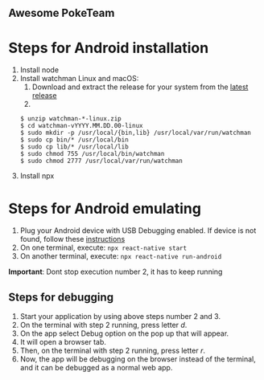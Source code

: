 ## Awesome PokeTeam

# Steps for Android installation

1. Install node
2. Install watchman
   Linux and macOS:
   1. Download and extract the release for your system from the [latest release](https://github.com/facebook/watchman/releases/tag/v2022.08.15.00)
   2.  
    ```
    $ unzip watchman-*-linux.zip 
    $ cd watchman-vYYYY.MM.DD.00-linux
    $ sudo mkdir -p /usr/local/{bin,lib} /usr/local/var/run/watchman
    $ sudo cp bin/* /usr/local/bin
    $ sudo cp lib/* /usr/local/lib
    $ sudo chmod 755 /usr/local/bin/watchman
    $ sudo chmod 2777 /usr/local/var/run/watchman 
    ```
3. Install npx

# Steps for Android emulating

1. Plug your Android device with USB Debugging enabled. If device is not found, follow these [instructions](https://reactnative.dev/docs/running-on-device)
2. On one terminal, execute: ``` npx react-native start ```
3. On another terminal, execute: ``` npx react-native run-android ```
   
**Important**: Dont stop execution number 2, it has to keep running

## Steps for debugging

1. Start your application by using above steps number 2 and 3.
2. On the terminal with step 2 running, press letter *d*.
3. On the app select Debug option on the pop up that will appear.
4. It will open a browser tab.
5. Then, on the terminal with step 2 running, press letter *r*.
6. Now, the app will be debugging on the browser instead of the terminal, and it can be debugged as a normal web app.
